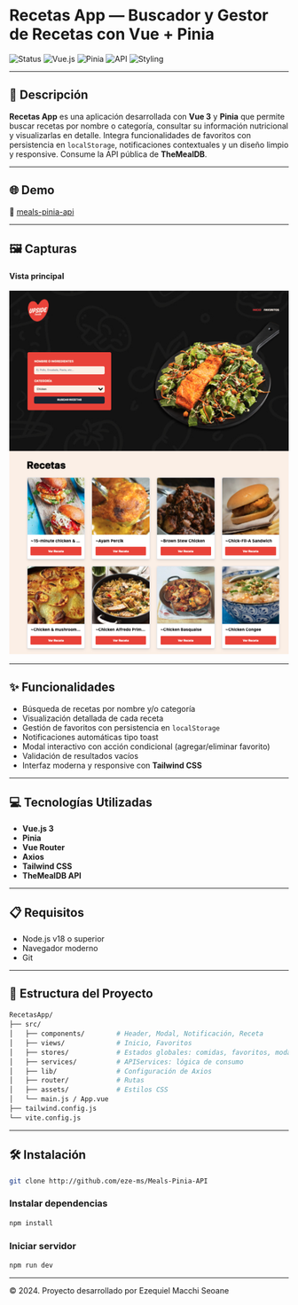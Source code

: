 # Recetas App — Buscador y Gestor de Recetas con Vue + Pinia

![Status](https://img.shields.io/badge/status-live-success?style=flat-square)
![Vue.js](https://img.shields.io/badge/frontend-Vue.js-42b883?style=flat-square)
![Pinia](https://img.shields.io/badge/state-Pinia-yellow?style=flat-square)
![API](https://img.shields.io/badge/API-TheMealDB-ffb347?style=flat-square)
![Styling](https://img.shields.io/badge/styling-TailwindCSS-38bdf8?style=flat-square)

---

## 📄 Descripción

**Recetas App** es una aplicación desarrollada con **Vue 3** y **Pinia** que permite buscar recetas por nombre o categoría, consultar su información nutricional y visualizarlas en detalle. Integra funcionalidades de favoritos con persistencia en `localStorage`, notificaciones contextuales y un diseño limpio y responsive. Consume la API pública de **TheMealDB**.

---

## 🌐 Demo

🔗 [meals-pinia-api](https://meals-pinia-api-vue-router.vercel.app/)


---

## 🖼️ Capturas

#### Vista principal
![Inicio](./public/cover.png)


---

## ✨ Funcionalidades

- Búsqueda de recetas por nombre y/o categoría
- Visualización detallada de cada receta
- Gestión de favoritos con persistencia en `localStorage`
- Notificaciones automáticas tipo toast
- Modal interactivo con acción condicional (agregar/eliminar favorito)
- Validación de resultados vacíos
- Interfaz moderna y responsive con **Tailwind CSS**

---

## 💻 Tecnologías Utilizadas

- **Vue.js 3**
- **Pinia**
- **Vue Router**
- **Axios**
- **Tailwind CSS**
- **TheMealDB API**

---

## 📋 Requisitos

- Node.js v18 o superior
- Navegador moderno
- Git

---

## 🧱 Estructura del Proyecto

```bash
RecetasApp/
├── src/
│   ├── components/        # Header, Modal, Notificación, Receta
│   ├── views/             # Inicio, Favoritos
│   ├── stores/            # Estados globales: comidas, favoritos, modal, notificaciones
│   ├── services/          # APIServices: lógica de consumo
│   ├── lib/               # Configuración de Axios
│   ├── router/            # Rutas
│   ├── assets/            # Estilos CSS
│   └── main.js / App.vue
├── tailwind.config.js
└── vite.config.js
```
---


## 🛠️ Instalación

```bash
git clone http://github.com/eze-ms/Meals-Pinia-API

```

### Instalar dependencias
```bash
npm install
```

### Iniciar servidor
```bash
npm run dev
```
---

© 2024. Proyecto desarrollado por Ezequiel Macchi Seoane

